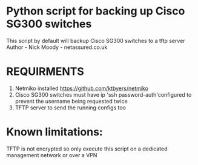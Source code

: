 # Python script for backing up Cisco SG300 switches

This script by default will backup Cisco SG300 switches to a tftp server
Author - Nick Moody - netassured.co.uk

# REQUIRMENTS
1) Netmiko installed https://github.com/ktbyers/netmiko
2) Cisco SG300 switches must have ip 'ssh password-auth'configured to prevent the username being requested twice
3) TFTP server to send the running configs too


# Known limitations:
TFTP is not encrypted so only execute this script on a dedicated management network or over a VPN
